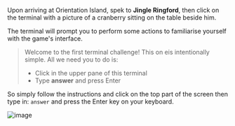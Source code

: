 Upon arriving at Orientation Island, spek to **Jingle Ringford**, then click on the terminal with a picture of a cranberry sitting on the table beside him.

The terminal will prompt you to perform some actions to familiarise yourself with the game's interface.

> Welcome to the first terminal challenge!
>This on eis intentionally simple.  All we need you to do is:
> - Click in the upper pane of this terminal
> - Type **answer** and press Enter

So simply follow the instructions and click on the top part of the screen then type in:
`answer` and press the Enter key on your keyboard.

![image](https://github.com/beta-j/SANS-Holiday-Hack-Challenge-2023/assets/60655500/91e4c495-240e-4b97-be6a-881d482f9c50)
